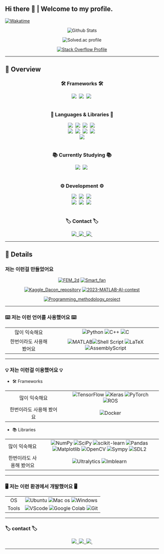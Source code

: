 ## Hi there 👋 | Welcome to my profile.

[![Wakatime](https://wakatime.com/badge/user/018c9bd2-282b-4441-9cb2-ba110af97f0d.svg)](https://wakatime.com/@jbw9964)

<div align="center">

![Github Stats](https://github-readme-stats.vercel.app/api?username=jbw9964&show_icons=true&theme=vue)

![Solved.ac profile](http://mazassumnida.wtf/api/generate_badge?boj=jbw9964) 

[![Stack Overflow Profile](https://stackoverflow-readme-profile.johannchopin.fr/profile/22402927?theme=dark)](https://stackoverflow.com/users/22402927/jiho-lee)

</div>

---

## :mag_right: Overview

<!------------------------------------ Frameworks ------------------------------------>
<h3 align="center">🛠️ Frameworks 🛠️</h3>
<div align="center">
  <img src="https://img.shields.io/badge/TensorFlow-%23FF6F00.svg?style=for-the-badge&logo=TensorFlow&logoColor=white" />&nbsp
  <img src="https://img.shields.io/badge/PyTorch-%23EE4C2C.svg?style=for-the-badge&logo=PyTorch&logoColor=white" />&nbsp
  <img src="https://img.shields.io/badge/ros-%230A0FF9.svg?style=for-the-badge&logo=ros&logoColor=white" />&nbsp
</div>
<br>
<!------------------------------------ Frameworks ------------------------------------>


<!------------------------------------ Languages & Libraries ------------------------------------>
<h3 align="center">🔖 Languages & Libraries 🔖</h3>
<div align="center">
  <img src="https://img.shields.io/badge/python-3670A0?style=for-the-badge&logo=python&logoColor=ffdd54" />&nbsp
  <img src="https://img.shields.io/badge/numpy-4d77cf.svg?style=for-the-badge&logo=numpy&logoColor=white" />&nbsp
  <img src="https://img.shields.io/badge/Matplotlib-11557c.svg?style=for-the-badge&logo=Matplotlib&logoColor=white" />&nbsp
  <img src="https://img.shields.io/badge/SciPy-%230C55A5.svg?style=for-the-badge&logo=scipy&logoColor=%white" />&nbsp
</div>

<div align="center">
    <img src="https://img.shields.io/badge/c-%2300599C.svg?style=for-the-badge&logo=c&logoColor=white" />&nbsp
    <img src="https://img.shields.io/badge/c++-%2300599C.svg?style=for-the-badge&logo=c%2B%2B&logoColor=white" />&nbsp
    <img src="https://img.shields.io/badge/OpenCV-27338e?style=for-the-badge&logo=OpenCV&logoColor=white" />&nbsp
    <img src="https://img.shields.io/badge/SDL2-gray?style=for-the-badge&logo=SDL2&logoColor=white" />&nbsp
</div>

<div align="center">
    <img src="https://img.shields.io/badge/matlab-orange?style=for-the-badge&logo=Matlab&logoColor=oragne" />
</div>
<br>
<!------------------------------------ Languages & Libraries ------------------------------------>


<!------------------------------------ Currently Studying ------------------------------------>
<h3 align="center">📚 Currently Studying 📚</h3>
<div align="center">
  <img src="https://img.shields.io/badge/TensorFlow-%23FF6F00.svg?style=for-the-badge&logo=TensorFlow&logoColor=white" />&nbsp
  <img src="https://img.shields.io/badge/PyTorch-%23EE4C2C.svg?style=for-the-badge&logo=PyTorch&logoColor=white" />&nbsp
</div>
<br>
<!------------------------------------ Currently Studying ------------------------------------>


<!------------------------------------ Development ------------------------------------>
<h3 align="center">⚙️ Development ⚙️</h3>
<div align="center">
    <img src="https://img.shields.io/badge/mac%20os-000000?style=for-the-badge&logo=apple&logoColor=white" />&nbsp
    <img src="https://img.shields.io/badge/Windows-0078D6?style=for-the-badge&logo=windows&logoColor=white" />&nbsp
    <img src="https://img.shields.io/badge/Ubuntu-E95420?style=for-the-badge&logo=ubuntu&logoColor=white" />&nbsp
</div>

<div align="center">
  <img src="https://img.shields.io/badge/VSCode-2C2C32.svg?style=for-the-badge&logo=visual-studio-code&logoColor=22ABF3" />&nbsp
    <img src="https://img.shields.io/badge/Google Colab-2C2C32.svg?style=for-the-badge&logo=Google Colab&logoColor=ornage" />&nbsp
    <img src="https://img.shields.io/badge/git-%23F05033.svg?style=for-the-badge&logo=git&logoColor=white" />&nbsp
  </div>
<br>
<!------------------------------------ Development ------------------------------------>


<!------------------------------------ Contact ------------------------------------>
<h3 align="center">🏷️ Contact 🏷️</h3>
<div align="center">
  <a href="mailto:jbw9964@gmail.com">
    <img
      src="https://img.shields.io/badge/jbw9964@gmail.com-D14836?style=for-the-badge&logo=gmail&logoColor=white"/>&nbsp
  </a>
  <a href="https://www.linkedin.com/in/%EC%A4%80%EC%83%81-%EC%A0%95-655b27255/">
    <img
      src="https://img.shields.io/badge/LinkedIn-0077B5?style=for-the-badge&logo=linkedin&logoColor=white"/>&nbsp
  </a>
  <a href="https://velog.io/@jbw9964">
    <img src="https://img.shields.io/badge/Velog-1EBC8F?style=for-the-badge&logo=velog&logoColor=white" />&nbsp
  </a>
</div>
<!------------------------------------ Contact ------------------------------------>

---

## :telescope: Details

### 저는 이런걸 만들었어요

<div align="center">

[![FEM_2d](https://github-readme-stats.vercel.app/api/pin/?username=jbw9964&repo=FEM_2d)](https://github.com/jbw9964/FEM_2d) [![Smart_fan](https://github-readme-stats.vercel.app/api/pin/?username=jbw9964&repo=Smart_fan)](https://github.com/jbw9964/Smart_fan)

[![Kaggle_Dacon_repository](https://github-readme-stats.vercel.app/api/pin/?username=jbw9964&repo=Kaggle_Dacon_repository)](https://github.com/jbw9964/Kaggle_Dacon_repository) [![2023-MATLAB-AI-contest](https://github-readme-stats.vercel.app/api/pin/?username=jbw9964&repo=2023-MATLAB-AI-contest)](https://github.com/jbw9964/2023-MATLAB-AI-contest)

[![Programming_methodology_project](https://github-readme-stats.vercel.app/api/pin/?username=jbw9964&repo=Programming_methodology_project)](https://github.com/jbw9964/Programming_methodology_project)

</div>


---

### ⌨️ 저는 이런 언어를 사용했어요 ⌨️
<div align="center">

|||
|:-----:|:----:|
|많이 익숙해요| ![Python](https://img.shields.io/badge/python-3670A0?style=for-the-badge&logo=python&logoColor=ffdd54) ![C++](https://img.shields.io/badge/c++-%2300599C.svg?style=for-the-badge&logo=c%2B%2B&logoColor=white) ![C](https://img.shields.io/badge/c-%2300599C.svg?style=for-the-badge&logo=c&logoColor=white)|
|한번이라도 사용해 봤어요| ![MATLAB](https://img.shields.io/badge/matlab-orange?style=for-the-badge&logo=Matlab&logoColor=oragne)![Shell Script](https://img.shields.io/badge/shell_script-%23121011.svg?style=for-the-badge&logo=gnu-bash&logoColor=white) ![LaTeX](https://img.shields.io/badge/latex-%23008080.svg?style=for-the-badge&logo=latex&logoColor=white) ![AssemblyScript](https://img.shields.io/badge/assembly%20script-%23000000.svg?style=for-the-badge&logo=assemblyscript&logoColor=white) |

</div>


---

### 💡 저는 이런걸 이용했어요 💡

- 🛠️ Frameworks

<div align="center">

|||
|:-----:|:----:|
|많이 익숙해요| ![TensorFlow](https://img.shields.io/badge/TensorFlow-%23FF6F00.svg?style=for-the-badge&logo=TensorFlow&logoColor=white) ![Keras](https://img.shields.io/badge/Keras-%23D00000.svg?style=for-the-badge&logo=Keras&logoColor=white) ![PyTorch](https://img.shields.io/badge/PyTorch-%23EE4C2C.svg?style=for-the-badge&logo=PyTorch&logoColor=white) ![ROS](https://img.shields.io/badge/ros-%230A0FF9.svg?style=for-the-badge&logo=ros&logoColor=white) |
|한번이라도 사용해 봤어요| ![Docker](https://img.shields.io/badge/docker-%230db7ed.svg?style=for-the-badge&logo=docker&logoColor=white) |

</div>

- :books: Libraries

<div align="center">

|||
|:-----:|:----:|
|많이 익숙해요| ![NumPy](https://img.shields.io/badge/numpy-%23013243.svg?style=for-the-badge&logo=numpy&logoColor=white) ![SciPy](https://img.shields.io/badge/SciPy-%230C55A5.svg?style=for-the-badge&logo=scipy&logoColor=%white) ![scikit-learn](https://img.shields.io/badge/scikit--learn-%23F7931E.svg?style=for-the-badge&logo=scikit-learn&logoColor=white) ![Pandas](https://img.shields.io/badge/pandas-%23150458.svg?style=for-the-badge&logo=pandas&logoColor=white) ![Matplotlib](https://img.shields.io/badge/Matplotlib-%23ffffff.svg?style=for-the-badge&logo=Matplotlib&logoColor=black) ![OpenCV](https://img.shields.io/badge/OpenCV-27338e?style=for-the-badge&logo=OpenCV&logoColor=white) ![Sympy](https://img.shields.io/badge/Sympy-black.svg?style=for-the-badge&logo=Sympy&logoColor=green) ![SDL2](https://img.shields.io/badge/SDL2-gray?style=for-the-badge&logo=SDL2&logoColor=white)|
|한번이라도 사용해 봤어요| ![Ultralytics](https://img.shields.io/badge/Ultralytics-purple.svg?style=for-the-badge&logo=Ultralytics&logoColor=green) ![Imblearn](https://img.shields.io/badge/Imblearn-black.svg?style=for-the-badge&logo=Imblearn&logoColor=green) |

</div>


---

### 🖥️ 저는 이런 환경에서 개발했어요 🖥️

<div align="center">

|||
|:-:|:-:|
|OS| ![Ubuntu](https://img.shields.io/badge/Ubuntu-E95420?style=for-the-badge&logo=ubuntu&logoColor=white) ![Mac os](https://img.shields.io/badge/mac%20os-000000?style=for-the-badge&logo=apple&logoColor=white) ![Windows](https://img.shields.io/badge/Windows-0078D6?style=for-the-badge&logo=windows&logoColor=white) |
|Tools| ![VScode](https://img.shields.io/badge/VSCode-2C2C32.svg?style=for-the-badge&logo=visual-studio-code&logoColor=22ABF3) ![Google Colab](https://img.shields.io/badge/GoogleColab-2C2C32.svg?style=for-the-badge&logo=GoogleColab&logoColor=ornage) ![Git](https://img.shields.io/badge/git-%23F05033.svg?style=for-the-badge&logo=git&logoColor=white) |

</div>

---

### 🏷️ contact 🏷️

<div align="center">
  <a href="mailto:jbw9964@gmail.com">
    <img
      src="https://img.shields.io/badge/jbw9964@gmail.com-D14836?style=for-the-badge&logo=gmail&logoColor=white"/>&nbsp
  </a>
  <a href="https://www.linkedin.com/in/%EC%A4%80%EC%83%81-%EC%A0%95-655b27255/">
    <img
      src="https://img.shields.io/badge/LinkedIn-0077B5?style=for-the-badge&logo=linkedin&logoColor=white"/>&nbsp
  </a>
  <a href="https://velog.io/@jbw9964">
    <img src="https://img.shields.io/badge/Velog-1EBC8F?style=for-the-badge&logo=velog&logoColor=white" />&nbsp
  </a>
</div>

---